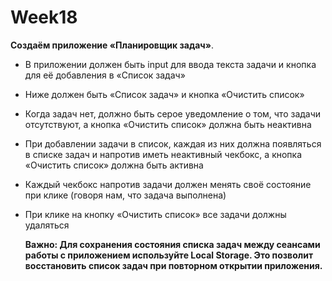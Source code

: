 # Week18

**Создаём приложение «Планировщик задач»**.
- В приложении должен быть input для ввода текста задачи и кнопка для её добавления в «Список задач»
- Ниже должен быть «Список задач» и кнопка «Очистить список»
- Когда задач нет, должно быть серое уведомление о том, что задачи отсутствуют, а кнопка «Очистить список» должна быть неактивна
- При добавлении задачи в список, каждая из них должна появляться в списке задач и напротив иметь неактивный чекбокс, а кнопка «Очистить список» должна быть активна
- Каждый чекбокс напротив задачи должен менять своё состояние при клике (говоря нам, что задача выполнена)
- При клике на кнопку «Очистить список» все задачи должны удаляться
    
    **Важно: Для сохранения состояния списка задач между сеансами работы с приложением используйте Local Storage. Это позволит восстановить список задач при повторном открытии приложения.**